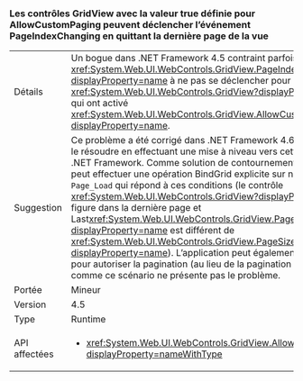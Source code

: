 ### <a name="gridviews-with-allowcustompaging-set-to-true-may-fire-the-pageindexchanging-event-when-leaving-the-final-page-of-the-view"></a>Les contrôles GridView avec la valeur true définie pour AllowCustomPaging peuvent déclencher l’événement PageIndexChanging en quittant la dernière page de la vue

|   |   |
|---|---|
|Détails|Un bogue dans .NET Framework 4.5 contraint parfois <xref:System.Web.UI.WebControls.GridView.PageIndexChanging?displayProperty=name> à ne pas se déclencher pour les <xref:System.Web.UI.WebControls.GridView?displayProperty=name> qui ont activé <xref:System.Web.UI.WebControls.GridView.AllowCustomPaging?displayProperty=name>.|
|Suggestion|Ce problème a été corrigé dans .NET Framework 4.6 et vous pouvez le résoudre en effectuant une mise à niveau vers cette version du .NET Framework. Comme solution de contournement, l’application peut effectuer une opération BindGrid explicite sur n’importe quel <code>Page_Load</code> qui répond à ces conditions (le contrôle <xref:System.Web.UI.WebControls.GridView?displayProperty=name> figure dans la dernière page et Last<xref:System.Web.UI.WebControls.GridView.PageSize?displayProperty=name> est différent de <xref:System.Web.UI.WebControls.GridView.PageSize?displayProperty=name>). L’application peut également être modifiée pour autoriser la pagination (au lieu de la pagination personnalisée), comme ce scénario ne présente pas le problème.|
|Portée|Mineur|
|Version|4.5|
|Type|Runtime|
|API affectées|<ul><li><xref:System.Web.UI.WebControls.GridView.AllowCustomPaging?displayProperty=nameWithType></li></ul>|

